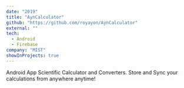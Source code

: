 ```yaml
---
date: "2019"
title: "AynCalculator"
github: "https://github.com/royayon/AynCalculator"
external: ""
tech:
  - Android
  - Firebase
company: "MIST"
showInProjects: true
---
```


Android App Scientific Calculator and Converters. Store and Sync your calculations from anywhere anytime!
